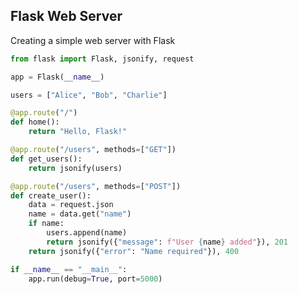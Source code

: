 <!-- METADATA
{
  "title": "Python Flask Web Server",
  "tags": [
    "python",
    "networking",
    "web"
  ],
  "language": "python"
}
-->

## Flask Web Server
Creating a simple web server with Flask
```python
from flask import Flask, jsonify, request

app = Flask(__name__)

users = ["Alice", "Bob", "Charlie"]

@app.route("/")
def home():
    return "Hello, Flask!"

@app.route("/users", methods=["GET"])
def get_users():
    return jsonify(users)

@app.route("/users", methods=["POST"])
def create_user():
    data = request.json
    name = data.get("name")
    if name:
        users.append(name)
        return jsonify({"message": f"User {name} added"}), 201
    return jsonify({"error": "Name required"}), 400

if __name__ == "__main__":
    app.run(debug=True, port=5000)
```